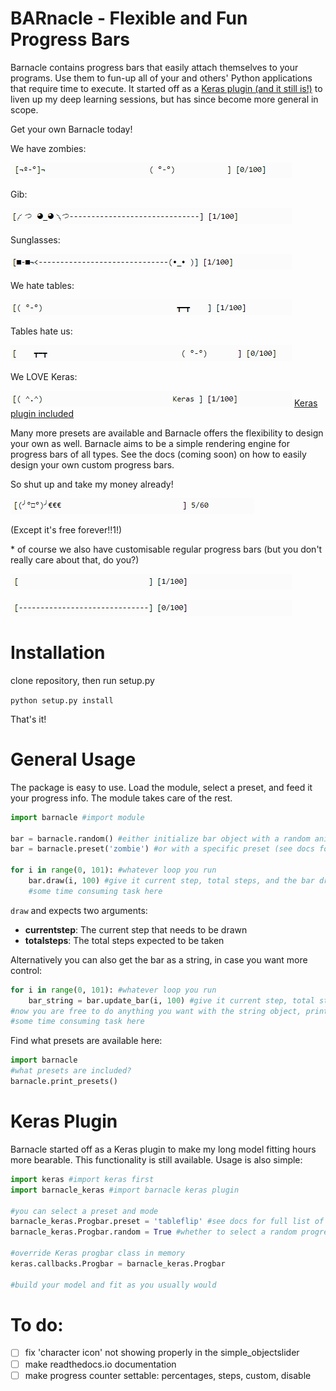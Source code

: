 # BARnacle - Flexible and Fun Progress Bars

Barnacle contains progress bars that easily attach themselves to your programs. Use them to fun-up all of your and others' Python applications that require time to execute. It started off as a [Keras plugin (and it still is!)](#keras-plugin) to liven up my deep learning sessions, but has since become more general in scope. 

Get your own Barnacle today!

We have zombies:

![zombie bar](gifs/Zombie.gif)

Gib:

![gib bar](gifs/Gib.gif)

Sunglasses:

![yeah bar](gifs/Yeah.gif)

We hate tables:

![tableflip bar](gifs/Tableflip.gif)

Tables hate us:

![gib bar](gifs/Sovietflip.gif)

We LOVE Keras:

![keras bar](gifs/Keras.gif) [Keras plugin included](#keras-plugin)


Many more presets are available and Barnacle offers the flexibility to design your own as well. Barnacle aims to be a simple rendering engine for progress bars of all types. See the docs (coming soon) on how to easily design your own custom progress bars.

So shut up and take my money already!

![money bar](gifs/shutupandtakemymoney.gif)

(Except it's free forever!!1!)

\* of course we also have customisable regular progress bars (but you don't really care about that, do you?)

![regular bar](gifs/Regular1.gif)

![regular2 bar](gifs/Regular2.gif)

# Installation
clone repository, then run setup.py

`python setup.py install`

That's it!

# General Usage
The package is easy to use. Load the module, select a preset, and feed it your progress info. The module takes care of the rest.
```Python
import barnacle #import module

bar = barnacle.random() #either initialize bar object with a random animation
bar = barnacle.preset('zombie') #or with a specific preset (see docs for full list)

for i in range(0, 101): #whatever loop you run
    bar.draw(i, 100) #give it current step, total steps, and the bar draws itself.
	#some time consuming task here
```

`draw` and expects two arguments:
- **currentstep**: The current step that needs to be drawn
- **totalsteps**: The total steps expected to be taken

Alternatively you can also get the bar as a string, in case you want more control:
```Python
for i in range(0, 101): #whatever loop you run
    bar_string = bar.update_bar(i, 100) #give it current step, total steps, and the bar draws itself.
#now you are free to do anything you want with the string object, print it, eat it, cook it, whatever!
#some time consuming task here
```

Find what presets are available here:
```Python
import barnacle
#what presets are included?
barnacle.print_presets()
```

# Keras Plugin
Barnacle started off as a Keras plugin to make my long model fitting hours more bearable. This functionality is still available. Usage is also simple:

```Python
import keras #import keras first
import barnacle_keras #import barnacle keras plugin

#you can select a preset and mode
barnacle_keras.Progbar.preset = 'tableflip' #see docs for full list of presets, 'random' for random
barnacle_keras.Progbar.random = True #whether to select a random progress bar every epoch

#override Keras progbar class in memory
keras.callbacks.Progbar = barnacle_keras.Progbar

#build your model and fit as you usually would
```

# To do:
- [ ] fix 'character icon' not showing properly in the simple_objectslider
- [ ] make readthedocs.io documentation
- [ ] make progress counter settable: percentages, steps, custom, disable
